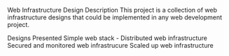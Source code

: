 Web Infrastructure Design
Description
This project is a collection of web infrastructure designs that could be implemented in any web development project.

Designs Presented
Simple web stack -
Distributed web infrastructure
Secured and monitored web infrastrucure
Scaled up web infrastructure
